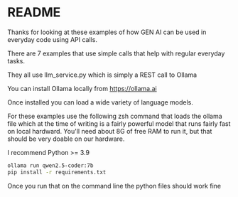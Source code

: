 # README

Thanks for looking at these examples of how GEN AI can be used in everyday code using API calls.

There are 7 examples that use simple calls that help with regular everyday tasks.

They all use llm_service.py which is simply a REST call to Ollama

You can install Ollama locally from https://ollama.ai

Once installed you can load a wide variety of language models.

For these examples use the following zsh command that loads the ollama file which at the time of writing is a fairly powerful model that runs fairly fast on local hardward.  You'll need about 8G of free RAM to run it, but that should be very doable on our hardware.

I recommend Python >= 3.9
```bash
ollama run qwen2.5-coder:7b
pip install -r requirements.txt
```

Once you run that on the command line the python files should work fine
